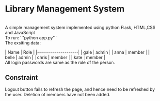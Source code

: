 # Library Management System
<br>
A simple management system implemented using python Flask, HTML,CSS and JavaScript
<br>
To run:
'''python app.py'''
<br>
The exsiting data:

| Name    | Role      |
|---------------------|
| gale    | admin     |
| anna    | member    |
| belle   | admin     |
| chris   | member    |
| kate    | member    |
<br>
All login passwords are same as the role of the person.
## Constraint
Logout button fails to refresh the page, and hence need to be refreshed by the user.
Deletion of members have not been added.


